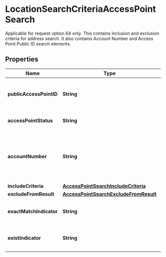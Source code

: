 

# LocationSearchCriteriaAccessPointSearch

Applicable for request option 64 only. This contains inclusion and exclusion criteria for address search. It also contains Account Number and Access Point Public ID search elements.

## Properties

| Name | Type | Description | Notes |
|------------ | ------------- | ------------- | -------------|
|**publicAccessPointID** | **String** | The Public Access Point ID to use for UPS Access Point Search. Once this parameter is present , address or geocode search is ignored. It cannot be combined with AccountNumber search parameter. |  [optional] |
|**accessPointStatus** | **String** | Status of UPS Access Point. Valid values are:  01-Active-available 07-Active-unavailable. |  [optional] |
|**accountNumber** | **String** | The account number to use for UPS Access Point Search in the country or territory. Used to locate a private network for the account. Once this parameter is present any access point address or geocode search is ignored. It cannot be combined with PublicAccessPointID search parameter. |  [optional] |
|**includeCriteria** | [**AccessPointSearchIncludeCriteria**](AccessPointSearchIncludeCriteria.md) |  |  [optional] |
|**excludeFromResult** | [**AccessPointSearchExcludeFromResult**](AccessPointSearchExcludeFromResult.md) |  |  [optional] |
|**exactMatchIndicator** | **String** | Presence of this tag represents that \&quot;AccessPointSearchByAddress\&quot; service is requested. The value of this tag is ignored. |  [optional] |
|**existIndicator** | **String** | Presence of this tag represents that \&quot;AccessPointAvailability\&quot; service is requested. The value of this tag is ignored. |  [optional] |




